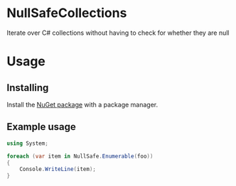 # NullSafeCollections
Iterate over C# collections without having to check for whether they are null

# Usage

## Installing
Install the [NuGet package](https://www.nuget.org/packages/NullSafeCollections) with a package manager.

## Example usage
```csharp
using System;

foreach (var item in NullSafe.Enumerable(foo))
{
    Console.WriteLine(item);
}
```
